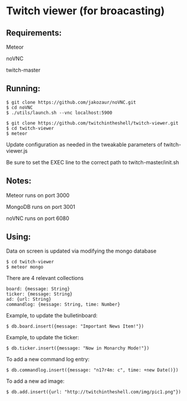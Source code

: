 Twitch viewer (for broacasting)
===============================

Requirements:
-------------

Meteor

noVNC

twitch-master

Running:
--------

    $ git clone https://github.com/jakozaur/noVNC.git 
    $ cd noVNC
    $ ./utils/launch.sh --vnc localhost:5900
    
    $ git clone https://github.com/twitchintheshell/twitch-viewer.git
    $ cd twitch-viewer
    $ meteor

Update configuration as needed in the tweakable parameters of twitch-viewer.js

Be sure to set the EXEC line to the correct path to twitch-master/init.sh

Notes:
------

Meteor runs on port 3000

MongoDB runs on port 3001

noVNC runs on port 6080

Using:
------

Data on screen is updated via modifying the mongo database

    $ cd twitch-viewer
    $ meteor mongo

There are 4 relevant collections

    board: {message: String}
    ticker: {message: String}
    ad: {url: String}
    commandlog: {message: String, time: Number}

Example, to update the bulletinboard:

    $ db.board.insert({message: "Important News Item!"})

Example, to update the ticker:

    $ db.ticker.insert({message: "Now in Monarchy Mode!"})

To add a new command log entry:

    $ db.commandlog.insert({message: "n17r4m: c", time: +new Date()})

To add a new ad image:

    $ db.add.insert({url: "http://twitchintheshell.com/img/pic1.png"})




